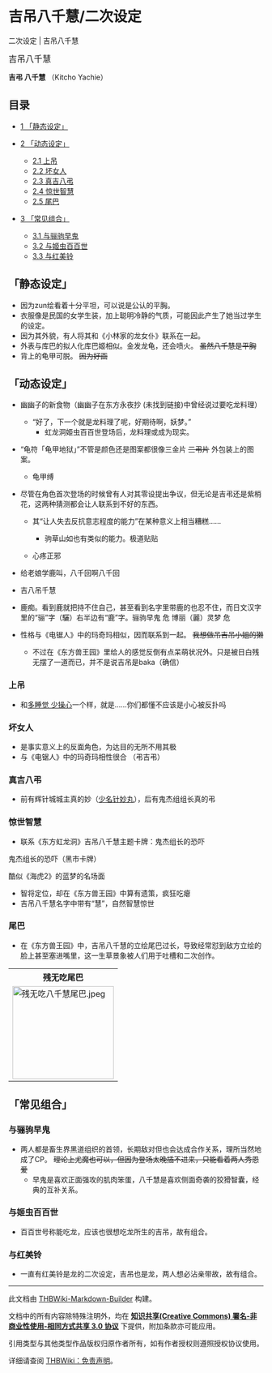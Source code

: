 # 吉吊八千慧/二次设定

<!-- source html: G:\repos\THBWiki-Markdown-Builder\THBWikiMarkdown\Temp\main\6\65\ns0%3A%E5%90%89%E5%90%8A%E5%85%AB%E5%8D%83%E6%85%A7%2F%E4%BA%8C%E6%AC%A1%E8%AE%BE%E5%AE%9A.html -->

二次设定 | 吉吊八千慧

  
<big>吉吊八千慧</big>  

 **吉弔 八千慧** （Kitcho Yachie）
  


## 目录

- [1 「静态设定」](#「静态设定」)
- [2 「动态设定」](#「动态设定」)

  - [2.1 上吊](#上吊)
  - [2.2 坏女人](#坏女人)
  - [2.3 真吉八弔](#真吉八弔)
  - [2.4 惊世智慧](#惊世智慧)
  - [2.5 尾巴](#尾巴)



- [3 「常见组合」](#「常见组合」)

  - [3.1 与骊驹早鬼](#与骊驹早鬼)
  - [3.2 与姬虫百百世](#与姬虫百百世)
  - [3.3 与红美铃](#与红美铃)








## 「静态设定」
- 因为zun绘看着十分平坦，可以说是公认的平胸。
- 衣服像是民国的女学生装，加上聪明冷静的气质，可能因此产生了她当过学生的设定。
- 因为其外貌，有人将其和《小林家的龙女仆》联系在一起。
- 外表与库巴的拟人化库巴姬相似。金发龙龟，还会喷火。 ~~虽然八千慧是平胸~~ 
- 背上的龟甲可脱。 ~~因为好画~~ 


## 「动态设定」
- 幽幽子的新食物（幽幽子在东方永夜抄 (未找到链接)中曾经说过要吃龙料理）
  - “好了，下一个就是龙料理了呢，好期待啊，妖梦。”
    - 虹龙洞姬虫百百世登场后，龙料理或成为现实。



- “龟符「龟甲地狱」”不管是颜色还是图案都很像三金片 ~~三弔片~~ 外包装上的图案。
  - 龟甲缚


- 尽管在角色首次登场的时候曾有人对其零设提出争议，但无论是吉弔还是紫梢花，这两种猜测都会让人联系到不好的东西。
  - 其“让人失去反抗意志程度的能力”在某种意义上相当糟糕……
    - 驹草山如也有类似的能力。极道贴贴

  - 心疼正邪

- 给老娘学鹿叫，八千回啊八千回
- 吉八吊千慧

- 鹿痴。看到鹿就把持不住自己，甚至看到名字里带鹿的也忍不住，而日文汉字里的“骊”字（驪）右半边有“鹿”字。骊驹早鬼 危 博丽（麗）灵梦 危

- 性格与《电锯人》中的玛奇玛相似，因而联系到一起。 ~~我想做吊吉吊小姐的獭~~ 
  - 不过在《东方兽王园》里给人的感觉反倒有点呆萌状况外。只是被日白残无摆了一道而已，并不是说吉吊是baka（确信）



### 上吊
- 和[多睡觉 少操心](./多睡觉_少操心.md)一个样，就是……你们都懂不应该是小心被反扑吗


### 坏女人
- 是事实意义上的反面角色，为达目的无所不用其极
- 与《电锯人》中的玛奇玛相性很合   （弔吉弔）


### 真吉八弔
- 前有辉针城城主真的妙（[少名针妙丸](./少名针妙丸.md)），后有鬼杰组组长真的弔


### 惊世智慧
- 联系《东方虹龙洞》吉吊八千慧主题卡牌：鬼杰组长的恐吓

[](./文件-鬼杰组长的恐吓（黑市卡牌）.png.md)  [](./文件-鬼杰组长的恐吓（黑市卡牌）.png.md)鬼杰组长的恐吓（黑市卡牌）
  
酷似《海虎2》的蓝梦的名场面
  

- 智将定位，却在《东方兽王园》中算有遗策，疯狂吃瘪
- 吉吊八千慧名字中带有“慧”，自然智慧惊世


### 尾巴
- 在《东方兽王园》中，吉吊八千慧的立绘尾巴过长，导致经常怼到敌方立绘的脸上甚至塞进嘴里，这一生草景象被人们用于吐槽和二次创作。


<table>

<tbody><tr>
<th>残无吃尾巴
</th></tr>
<tr>
<td><a href="./文件-残无吃八千慧尾巴.jpeg.md" class="image"><img alt="残无吃八千慧尾巴.jpeg" src="https://upload.thwiki.cc/thumb/c/cc/%E6%AE%8B%E6%97%A0%E5%90%83%E5%85%AB%E5%8D%83%E6%85%A7%E5%B0%BE%E5%B7%B4.jpeg/200px-%E6%AE%8B%E6%97%A0%E5%90%83%E5%85%AB%E5%8D%83%E6%85%A7%E5%B0%BE%E5%B7%B4.jpeg" decoding="async" loading="lazy" width="200" height="183" srcset="https://upload.thwiki.cc/thumb/c/cc/%E6%AE%8B%E6%97%A0%E5%90%83%E5%85%AB%E5%8D%83%E6%85%A7%E5%B0%BE%E5%B7%B4.jpeg/300px-%E6%AE%8B%E6%97%A0%E5%90%83%E5%85%AB%E5%8D%83%E6%85%A7%E5%B0%BE%E5%B7%B4.jpeg 1.5x, https://upload.thwiki.cc/c/cc/%E6%AE%8B%E6%97%A0%E5%90%83%E5%85%AB%E5%8D%83%E6%85%A7%E5%B0%BE%E5%B7%B4.jpeg 2x" data-file-width="313" data-file-height="286"></a>
</td></tr></tbody></table>



## 「常见组合」

### 与骊驹早鬼
- 两人都是畜生界黑道组织的首领，长期敌对但也会达成合作关系，理所当然地成了CP。 ~~理论上尤魔也可以，但因为登场太晚插不进来，只能看着两人秀恩爱~~ 
  - 早鬼是喜欢正面强攻的肌肉笨蛋，八千慧是喜欢侧面奇袭的狡猾智囊，经典的互补关系。



### 与姬虫百百世
- 百百世号称能吃龙，应该也很想吃龙所生的吉吊，故有组合。


### 与红美铃
- 一直有红美铃是龙的二次设定，吉吊也是龙，两人想必沾亲带故，故有组合。





---

此文档由 [THBWiki-Markdown-Builder](https://github.com/Delsin-Yu/THBWiki-Markdown-Builder) 构建。

文档中的所有内容除特殊注明外，均在 [**知识共享(Creative Commons) 署名-非商业性使用-相同方式共享 3.0 协议**](https://creativecommons.org/licenses/by-sa/3.0/deed.zh-hans) 下提供，附加条款亦可能应用。

引用类型与其他类型作品版权归原作者所有，如有作者授权则遵照授权协议使用。

详细请查阅 [THBWiki：免责声明](https://thbwiki.cc/THBWiki:%E5%85%8D%E8%B4%A3%E5%A3%B0%E6%98%8E)。

